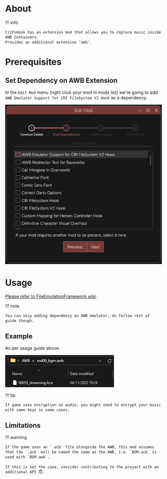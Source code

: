 # About

!!! info

    CriFsHook has an extension mod that allows you to replace music inside AWB Containers. 
    Provides an additional extension 'awb'.  

# Prerequisites

## Set Dependency on AWB Extension

In the `Edit Mod` menu (right click your mod in mods list) we're going to add `AWB Emulator Support for CRI FileSystem V2 Hook` as a dependency.  

![AddDependency](./images/AddDependencyAwb.png)

# Usage

[Please refer to FileEmulationFramework wiki](https://sewer56.dev/FileEmulationFramework/emulators/awb.html).  

!!! note

    You can skip adding dependency on AWB emulator, do follow rest of guide though.

## Example

As per usage guide above.

![AwbExample](./images/AwbExample.png)

!!! tip

    If game uses encryption on audio, you might need to encrypt your music with same keys in some cases.

## Limitations

!!! warning

    If the game uses an `.acb` file alongside the AWB, this mod assumes that the `.acb` will be named the same as the AWB, i.e. `BGM.acb` is used with `BGM.awb`.  

    If this is not the case, consider contributing to the project with an additional API 😇.